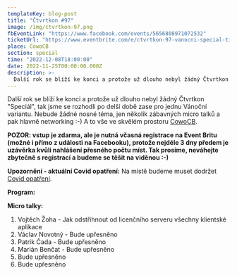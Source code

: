 ```yaml
---
templateKey: blog-post
title: "Čtvrtkon #97"
image: /img/ctvrtkon-97.png
fbEventLink: "https://www.facebook.com/events/5656808971072532"
ticketUrl: "https://www.eventbrite.com/e/ctvrtkon-97-vanocni-special-tickets-459961385887"
place: CowoCB
section: special
time: "2022-12-08T18:00:00"
date: 2022-11-25T00:00:00.000Z
description: >-
  Další rok se blíží ke konci a protože už dlouho nebyl žádný Čtvrtkon "Speciál", tak jsme se rozhodli po delší době zase pro jednu Vánoční variantu. Nebude žádné nosné téma, jen několik zábavných micro talků a pak hlavně networking :-)
---
```


Další rok se blíží ke konci a protože už dlouho nebyl žádný Čtvrtkon "Speciál", tak jsme se rozhodli po delší době zase pro jednu Vánoční variantu. Nebude žádné nosné téma, jen několik zábavných micro talků a pak hlavně networking :-) A to vše ve skvělém prostoru [CowoCB](https://www.cowocb.cz/).

**POZOR: vstup je zdarma, ale je nutná včasná registrace na Event Britu (možné i přímo z události na Facebooku), protože nejdéle 3 dny předem je uzávěrka kvůli nahlášení přesného počtu míst. Tak prosíme, neváhejte zbytečně s registrací a budeme se těšit na viděnou :-)**

**Upozornění - aktuální Covid opatření:** Na místě budeme muset dodržet [Covid opatření](https://covid.gov.cz/situace/kultura/spolecenske-akce).

**Program:**

**Micro talky:**

1. Vojtěch Žoha	- Jak odstřihnout od licenčního serveru všechny klientské aplikace
2. Václav Novotný - Bude upřesněno
3. Patrik Čada - Bude upřesněno
4. Marián Benčat - Bude upřesněno
5. Bude upřesněno
6. Bude upřesněno